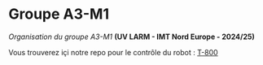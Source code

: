 # Groupe A3-M1

*Organisation du groupe A3-M1* **(UV LARM - IMT Nord Europe - 2024/25)**

Vous trouverez içi notre repo pour le contrôle du robot : [T-800](https://github.com/A3-M1/T-800)
